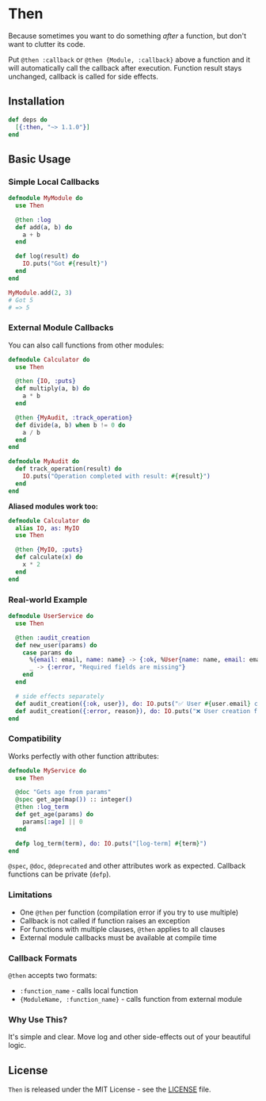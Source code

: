# Then

Because sometimes you want to do something *after* a function, but don't want to clutter its code.

Put `@then :callback` or `@then {Module, :callback}` above a function and it will automatically 
call the callback after execution. Function result stays unchanged, callback is called for side effects.

## Installation

```elixir
def deps do
  [{:then, "~> 1.1.0"}]
end
```

## Basic Usage

### Simple Local Callbacks

```elixir
defmodule MyModule do
  use Then

  @then :log
  def add(a, b) do
    a + b
  end

  def log(result) do
    IO.puts("Got #{result}")
  end
end

MyModule.add(2, 3)
# Got 5
# => 5
```

### External Module Callbacks

You can also call functions from other modules:

```elixir
defmodule Calculator do
  use Then

  @then {IO, :puts}
  def multiply(a, b) do
    a * b
  end

  @then {MyAudit, :track_operation}
  def divide(a, b) when b != 0 do
    a / b
  end
end

defmodule MyAudit do
  def track_operation(result) do
    IO.puts("Operation completed with result: #{result}")
  end
end
```

**Aliased modules work too:**

```elixir
defmodule Calculator do
  alias IO, as: MyIO
  use Then

  @then {MyIO, :puts}
  def calculate(x) do
    x * 2
  end
end
```

### Real-world Example

```elixir
defmodule UserService do
  use Then

  @then :audit_creation
  def new_user(params) do
    case params do
      %{email: email, name: name} -> {:ok, %User{name: name, email: email}}
      _ -> {:error, "Required fields are missing"}
    end
  end

  # side effects separately
  def audit_creation({:ok, user}), do: IO.puts("✅ User #{user.email} created")
  def audit_creation({:error, reason}), do: IO.puts("❌ User creation failed: #{reason}")
end
```

### Compatibility

Works perfectly with other function attributes:

```elixir
defmodule MyService do
  use Then

  @doc "Gets age from params"
  @spec get_age(map()) :: integer()
  @then :log_term
  def get_age(params) do
    params[:age] || 0
  end

  defp log_term(term), do: IO.puts("[log-term] #{term}")
end
```

`@spec`, `@doc`, `@deprecated` and other attributes work as expected.
Callback functions can be private (`defp`).

### Limitations

- One `@then` per function (compilation error if you try to use multiple)
- Callback is not called if function raises an exception
- For functions with multiple clauses, `@then` applies to all clauses
- External module callbacks must be available at compile time

### Callback Formats

`@then` accepts two formats:
- `:function_name` - calls local function
- `{ModuleName, :function_name}` - calls function from external module

### Why Use This?

It's simple and clear. Move log and other side-effects out of your beautiful logic.

## License

`Then` is released under the MIT License - see the [LICENSE](../LICENSE) file.
